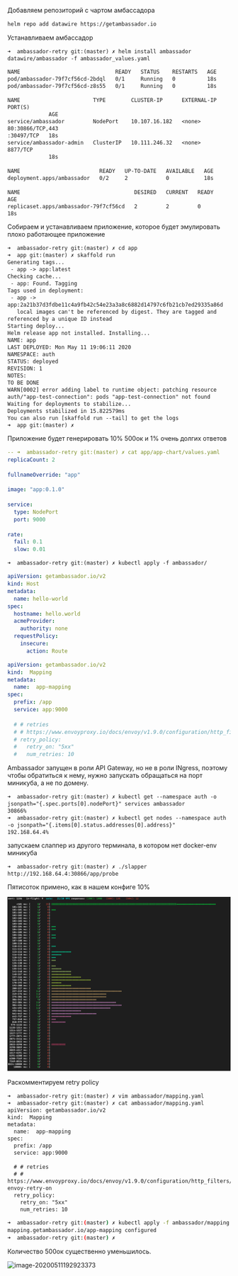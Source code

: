 Добавляем репозиторий с чартом амбассадора

```bash
helm repo add datawire https://getambassador.io
```

Устанавливаем амбассадор 

```
➜  ambassador-retry git:(master) ✗ helm install ambassador datawire/ambassador -f ambassador_values.yaml
```

```
NAME                              READY   STATUS    RESTARTS   AGE
pod/ambassador-79f7cf56cd-2bdql   0/1     Running   0          18s
pod/ambassador-79f7cf56cd-z8s55   0/1     Running   0          18s

NAME                       TYPE        CLUSTER-IP      EXTERNAL-IP   PORT(S)
             AGE
service/ambassador         NodePort    10.107.16.182   <none>        80:30866/TCP,443
:30497/TCP   18s
service/ambassador-admin   ClusterIP   10.111.246.32   <none>        8877/TCP
             18s

NAME                         READY   UP-TO-DATE   AVAILABLE   AGE
deployment.apps/ambassador   0/2     2            0           18s

NAME                                    DESIRED   CURRENT   READY   AGE
replicaset.apps/ambassador-79f7cf56cd   2         2         0       18s
```

Собираем и устанавливаем приложение, которое будет эмулировать плохо работающее приложение

```
➜  ambassador-retry git:(master) ✗ cd app
➜  app git:(master) ✗ skaffold run
Generating tags...
 - app -> app:latest
Checking cache...
 - app: Found. Tagging
Tags used in deployment:
 - app -> app:2a21b37d3fdbe11c4a9fb42c54e23a3a8c6882d14797c6fb21cb7ed29335a86d
   local images can't be referenced by digest. They are tagged and referenced by a unique ID instead
Starting deploy...
Helm release app not installed. Installing...
NAME: app
LAST DEPLOYED: Mon May 11 19:06:11 2020
NAMESPACE: auth
STATUS: deployed
REVISION: 1
NOTES:
TO BE DONE
WARN[0002] error adding label to runtime object: patching resource auth/"app-test-connection": pods "app-test-connection" not found
Waiting for deployments to stabilize...
Deployments stabilized in 15.822579ms
You can also run [skaffold run --tail] to get the logs
➜  app git:(master) ✗
```

Приложение будет генерировать 10% 500ок и 1% очень долгих ответов 
```yaml
-- ➜  ambassador-retry git:(master) ✗ cat app/app-chart/values.yaml
replicaCount: 2

fullnameOverride: "app"

image: "app:0.1.0"

service:
  type: NodePort
  port: 9000

rate:
  fail: 0.1
  slow: 0.01
```

```
➜  ambassador-retry git:(master) ✗ kubectl apply -f ambassador/
```

```yaml
apiVersion: getambassador.io/v2
kind: Host
metadata:
  name: hello-world
spec:
  hostname: hello.world
  acmeProvider:
    authority: none
  requestPolicy:
    insecure:
      action: Route
```

```yaml
apiVersion: getambassador.io/v2
kind:  Mapping
metadata:
  name:  app-mapping
spec:
  prefix: /app
  service: app:9000

  # # retries
  # # https://www.envoyproxy.io/docs/envoy/v1.9.0/configuration/http_filters/router_filter#x-envoy-retry-on
  # retry_policy:
  #   retry_on: "5xx"
  #   num_retries: 10
```

Ambassador запущен в роли  API Gateway, но не в роли INgress, поэтому чтобы обратиться к нему, нужно запускать обращаться на порт миникуба, а не по домену. 

```
➜  ambassador-retry git:(master) ✗ kubectl get --namespace auth -o jsonpath="{.spec.ports[0].nodePort}" services ambassador
30866%
➜  ambassador-retry git:(master) ✗ kubectl get nodes --namespace auth -o jsonpath="{.items[0].status.addresses[0].address}"
192.168.64.4%
```

запускаем слаппер из другого терминала, в котором нет docker-env миникуба 

```
➜  ambassador-retry git:(master) ✗ ./slapper http://192.168.64.4:30866/app/probe
```

Пятисоток примено, как в нашем конфиге 10%

![image-20200511192834239](/ambassador-retry/README.assets/image-20200511192834239.png)



Раскомментируем retry policy

```
➜  ambassador-retry git:(master) ✗ vim ambassador/mapping.yaml
➜  ambassador-retry git:(master) ✗ cat ambassador/mapping.yaml
apiVersion: getambassador.io/v2
kind:  Mapping
metadata:
  name:  app-mapping
spec:
  prefix: /app
  service: app:9000

  # # retries
  # # https://www.envoyproxy.io/docs/envoy/v1.9.0/configuration/http_filters/router_filter#x-envoy-retry-on
  retry_policy:
    retry_on: "5xx"
    num_retries: 10
```

```bash
➜  ambassador-retry git:(master) ✗ kubectl apply -f ambassador/mapping.yaml
mapping.getambassador.io/app-mapping configured
➜  ambassador-retry git:(master) ✗
```

Количество 500ок существенно уменьшилось.

![image-20200511192923373](/Users/test/otus/arch/labs/ambassador-retry/README.assets/image-20200511192923373.png)

